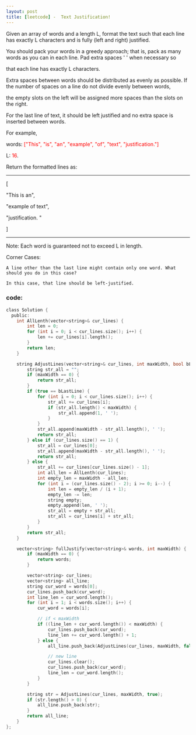 ```yaml
---
layout: post
title: [leetcode] -  Text Justification!
---
```



 Given an array of words and a length L, format the text such that each line has exactly L characters and is fully (left and right) justified.

You should pack your words in a greedy approach; that is, pack as many words as you can in each line. Pad extra spaces ' ' when necessary so 


that each line has exactly L characters.


Extra spaces between words should be distributed as evenly as possible. If the number of spaces on a line do not divide evenly between words, 

the empty slots on the left will be assigned more spaces than the slots on the right.


For the last line of text, it should be left justified and no extra space is inserted between words.


For example,

words: <font color=red>["This", "is", "an", "example", "of", "text", "justification."]</font>

L: <font color=red>16</font>. 

Return the formatted lines as:

----------
[

   "This    is    an",
   
   "example  of text",
   
   "justification.  "
   
]

----------

Note: Each word is guaranteed not to exceed L in length. 



Corner Cases:

    A line other than the last line might contain only one word. What should you do in this case?

    In this case, that line should be left-justified.


### code:

``` c
class Solution {
  public:
    int AllLenth(vector<string>& cur_lines) {
        int len = 0;
        for (int i = 0; i < cur_lines.size(); i++) {
            len += cur_lines[i].length();
        }
        return len;
    }

    string AdjustLines(vector<string>& cur_lines, int maxWidth, bool bLastLine) {
        string str_all = "";
        if (maxWidth == 0) {
            return str_all;
        }
        if (true == bLastLine) {
            for (int i = 0; i < cur_lines.size(); i++) {
                str_all += cur_lines[i];
                if (str_all.length() < maxWidth) {
                    str_all.append(1, ' ');
                }
            }
            str_all.append(maxWidth - str_all.length(), ' ');
            return str_all;
        } else if (cur_lines.size() == 1) {
            str_all = cur_lines[0];
            str_all.append(maxWidth - str_all.length(), ' ');
            return str_all;
        } else {
            str_all += cur_lines[cur_lines.size() - 1];
            int all_len = AllLenth(cur_lines);
            int empty_len = maxWidth - all_len;
            for (int i = (cur_lines.size() - 2); i >= 0; i--) {
                int len = empty_len / (i + 1);
                empty_len -= len;
                string empty;
                empty.append(len, ' ');
                str_all = empty + str_all;
                str_all = cur_lines[i] + str_all;
            }
        }
        return str_all;
    }

    vector<string> fullJustify(vector<string>& words, int maxWidth) {
        if (maxWidth == 0) {
            return words;
        }

        vector<string> cur_lines;
        vector<string> all_line;
        string cur_word = words[0];
        cur_lines.push_back(cur_word);
        int line_len = cur_word.length();
        for (int i = 1; i < words.size(); i++) {
            cur_word = words[i];

            // if < maxWidth
            if ((line_len + cur_word.length()) < maxWidth) {
                cur_lines.push_back(cur_word);
                line_len += cur_word.length() + 1;
            } else {
                all_line.push_back(AdjustLines(cur_lines, maxWidth, false));

                // new line
                cur_lines.clear();
                cur_lines.push_back(cur_word);
                line_len = cur_word.length();
            }
        }

        string str = AdjustLines(cur_lines, maxWidth, true);
        if (str.length() > 0) {
            all_line.push_back(str);
        }
        return all_line;
    }
};


```
